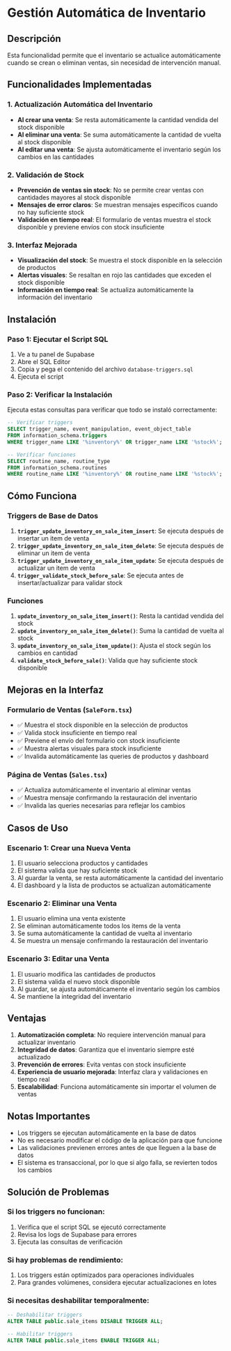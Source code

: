 # Gestión Automática de Inventario

## Descripción

Esta funcionalidad permite que el inventario se actualice automáticamente cuando se crean o eliminan ventas, sin necesidad de intervención manual.

## Funcionalidades Implementadas

### 1. Actualización Automática del Inventario

- **Al crear una venta**: Se resta automáticamente la cantidad vendida del stock disponible
- **Al eliminar una venta**: Se suma automáticamente la cantidad de vuelta al stock disponible
- **Al editar una venta**: Se ajusta automáticamente el inventario según los cambios en las cantidades

### 2. Validación de Stock

- **Prevención de ventas sin stock**: No se permite crear ventas con cantidades mayores al stock disponible
- **Mensajes de error claros**: Se muestran mensajes específicos cuando no hay suficiente stock
- **Validación en tiempo real**: El formulario de ventas muestra el stock disponible y previene envíos con stock insuficiente

### 3. Interfaz Mejorada

- **Visualización del stock**: Se muestra el stock disponible en la selección de productos
- **Alertas visuales**: Se resaltan en rojo las cantidades que exceden el stock disponible
- **Información en tiempo real**: Se actualiza automáticamente la información del inventario

## Instalación

### Paso 1: Ejecutar el Script SQL

1. Ve a tu panel de Supabase
2. Abre el SQL Editor
3. Copia y pega el contenido del archivo `database-triggers.sql`
4. Ejecuta el script

### Paso 2: Verificar la Instalación

Ejecuta estas consultas para verificar que todo se instaló correctamente:

```sql
-- Verificar triggers
SELECT trigger_name, event_manipulation, event_object_table 
FROM information_schema.triggers 
WHERE trigger_name LIKE '%inventory%' OR trigger_name LIKE '%stock%';

-- Verificar funciones
SELECT routine_name, routine_type 
FROM information_schema.routines 
WHERE routine_name LIKE '%inventory%' OR routine_name LIKE '%stock%';
```

## Cómo Funciona

### Triggers de Base de Datos

1. **`trigger_update_inventory_on_sale_item_insert`**: Se ejecuta después de insertar un item de venta
2. **`trigger_update_inventory_on_sale_item_delete`**: Se ejecuta después de eliminar un item de venta
3. **`trigger_update_inventory_on_sale_item_update`**: Se ejecuta después de actualizar un item de venta
4. **`trigger_validate_stock_before_sale`**: Se ejecuta antes de insertar/actualizar para validar stock

### Funciones

1. **`update_inventory_on_sale_item_insert()`**: Resta la cantidad vendida del stock
2. **`update_inventory_on_sale_item_delete()`**: Suma la cantidad de vuelta al stock
3. **`update_inventory_on_sale_item_update()`**: Ajusta el stock según los cambios en cantidad
4. **`validate_stock_before_sale()`**: Valida que hay suficiente stock disponible

## Mejoras en la Interfaz

### Formulario de Ventas (`SaleForm.tsx`)

- ✅ Muestra el stock disponible en la selección de productos
- ✅ Valida stock insuficiente en tiempo real
- ✅ Previene el envío del formulario con stock insuficiente
- ✅ Muestra alertas visuales para stock insuficiente
- ✅ Invalida automáticamente las queries de productos y dashboard

### Página de Ventas (`Sales.tsx`)

- ✅ Actualiza automáticamente el inventario al eliminar ventas
- ✅ Muestra mensaje confirmando la restauración del inventario
- ✅ Invalida las queries necesarias para reflejar los cambios

## Casos de Uso

### Escenario 1: Crear una Nueva Venta
1. El usuario selecciona productos y cantidades
2. El sistema valida que hay suficiente stock
3. Al guardar la venta, se resta automáticamente la cantidad del inventario
4. El dashboard y la lista de productos se actualizan automáticamente

### Escenario 2: Eliminar una Venta
1. El usuario elimina una venta existente
2. Se eliminan automáticamente todos los items de la venta
3. Se suma automáticamente la cantidad de vuelta al inventario
4. Se muestra un mensaje confirmando la restauración del inventario

### Escenario 3: Editar una Venta
1. El usuario modifica las cantidades de productos
2. El sistema valida el nuevo stock disponible
3. Al guardar, se ajusta automáticamente el inventario según los cambios
4. Se mantiene la integridad del inventario

## Ventajas

1. **Automatización completa**: No requiere intervención manual para actualizar inventario
2. **Integridad de datos**: Garantiza que el inventario siempre esté actualizado
3. **Prevención de errores**: Evita ventas con stock insuficiente
4. **Experiencia de usuario mejorada**: Interfaz clara y validaciones en tiempo real
5. **Escalabilidad**: Funciona automáticamente sin importar el volumen de ventas

## Notas Importantes

- Los triggers se ejecutan automáticamente en la base de datos
- No es necesario modificar el código de la aplicación para que funcione
- Las validaciones previenen errores antes de que lleguen a la base de datos
- El sistema es transaccional, por lo que si algo falla, se revierten todos los cambios

## Solución de Problemas

### Si los triggers no funcionan:
1. Verifica que el script SQL se ejecutó correctamente
2. Revisa los logs de Supabase para errores
3. Ejecuta las consultas de verificación

### Si hay problemas de rendimiento:
1. Los triggers están optimizados para operaciones individuales
2. Para grandes volúmenes, considera ejecutar actualizaciones en lotes

### Si necesitas deshabilitar temporalmente:
```sql
-- Deshabilitar triggers
ALTER TABLE public.sale_items DISABLE TRIGGER ALL;

-- Habilitar triggers
ALTER TABLE public.sale_items ENABLE TRIGGER ALL;
``` 